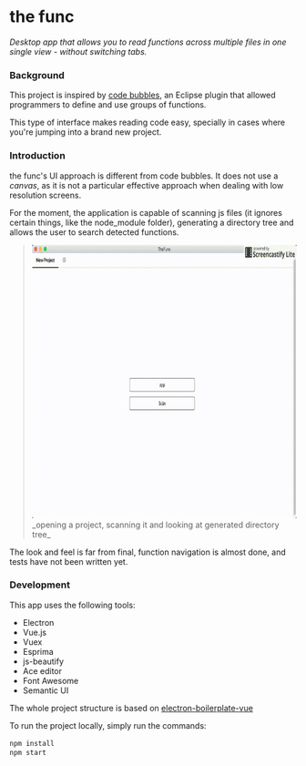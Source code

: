 # the func

_Desktop app that allows you to read functions across multiple files in one single view - without switching tabs._

### Background

This project is inspired by [code bubbles](http://cs.brown.edu/~spr/codebubbles/), an Eclipse plugin that allowed programmers to define and use groups of functions.

This type of interface makes reading code easy, specially in cases where you're jumping into a brand new project.

### Introduction

the func's UI approach is different from code bubbles. It does not use a _canvas_, as it is not a particular effective approach when dealing with low resolution screens.

For the moment, the application is capable of scanning js files (it ignores certain things, like the node_module folder), generating a directory tree and allows the user to search detected functions.

> <img src="https://raw.githubusercontent.com/luisdlopez/thefunc/master/docs/01-thefunc.gif" alt="Directory Tree" height="480" width="720">
> _opening a project, scanning it and looking at generated directory tree_

The look and feel is far from final, function navigation is almost done, and tests have not been written yet.

### Development

This app uses the following tools:

- Electron
- Vue.js
- Vuex
- Esprima 
- js-beautify
- Ace editor
- Font Awesome
- Semantic UI

The whole project structure is based on [electron-boilerplate-vue](https://github.com/bradstewart/electron-boilerplate-vue)

To run the project locally, simply run the commands:

```
npm install
npm start
```
